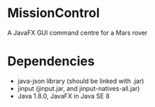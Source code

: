 # MissionControl
A JavaFX GUI command centre for a Mars rover

# Dependencies
- java-json library (should be linked with .jar)
- jinput (jinput.jar, and jinput-natives-all.jar)
- Java 1.8.0, JavaFX in Java SE 8
